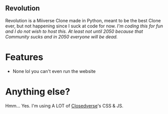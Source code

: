 ## Revolution
Revolution is a Miiverse Clone made in Python, meant to be the best Clone ever, but not happening since I suck at code for now.
*I'm coding this for fun and I do not wish to host this. At least not until 2050 because that Community sucks and in 2050 everyone will be dead.* 

# Features
- None lol you can't even run the website

# Anything else?
Hmm... Yes. I'm using A LOT of <a href="https://github.com/ArianKordi/closedverse/">Closedverse</a>'s CSS & JS.
